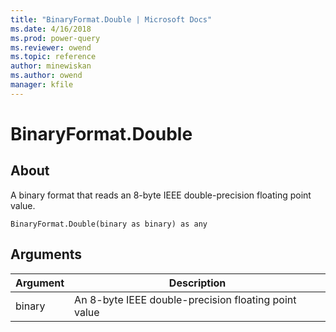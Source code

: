 ```yaml
---
title: "BinaryFormat.Double | Microsoft Docs"
ms.date: 4/16/2018
ms.prod: power-query
ms.reviewer: owend
ms.topic: reference
author: minewiskan
ms.author: owend
manager: kfile
---
```

# BinaryFormat.Double

  
## About  
A binary format that reads an 8-byte IEEE double-precision floating point value.  
  
```  
BinaryFormat.Double(binary as binary) as any  
```  
  
## Arguments  
  
|Argument|Description|  
|------------|---------------|  
|binary|An 8-byte IEEE double-precision floating point value|  
  
